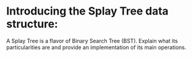# Introducing the Splay Tree data structure:
A Splay Tree is a flavor of Binary Search Tree (BST). Explain what its particularities are and provide an implementation of its main operations.